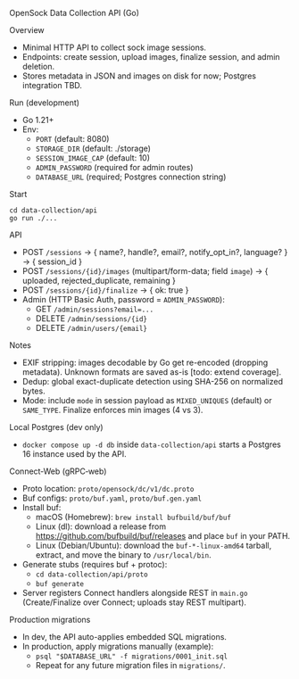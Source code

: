 OpenSock Data Collection API (Go)

Overview
- Minimal HTTP API to collect sock image sessions.
- Endpoints: create session, upload images, finalize session, and admin deletion.
- Stores metadata in JSON and images on disk for now; Postgres integration TBD.

Run (development)
- Go 1.21+
- Env:
  - `PORT` (default: 8080)
  - `STORAGE_DIR` (default: ./storage)
  - `SESSION_IMAGE_CAP` (default: 10)
  - `ADMIN_PASSWORD` (required for admin routes)
  - `DATABASE_URL` (required; Postgres connection string)

Start
```
cd data-collection/api
go run ./...
```

API
- POST `/sessions` → { name?, handle?, email?, notify_opt_in?, language? } → { session_id }
- POST `/sessions/{id}/images` (multipart/form-data; field `image`) → { uploaded, rejected_duplicate, remaining }
- POST `/sessions/{id}/finalize` → { ok: true }
- Admin (HTTP Basic Auth, password = `ADMIN_PASSWORD`):
  - GET `/admin/sessions?email=...`
  - DELETE `/admin/sessions/{id}`
  - DELETE `/admin/users/{email}`

Notes
- EXIF stripping: images decodable by Go get re-encoded (dropping metadata). Unknown formats are saved as-is [todo: extend coverage].
- Dedup: global exact-duplicate detection using SHA-256 on normalized bytes.
- Mode: include `mode` in session payload as `MIXED_UNIQUES` (default) or `SAME_TYPE`. Finalize enforces min images (4 vs 3).

Local Postgres (dev only)
- `docker compose up -d db` inside `data-collection/api` starts a Postgres 16 instance used by the API.

Connect‑Web (gRPC‑web)
- Proto location: `proto/opensock/dc/v1/dc.proto`
- Buf configs: `proto/buf.yaml`, `proto/buf.gen.yaml`
- Install buf:
  - macOS (Homebrew): `brew install bufbuild/buf/buf`
  - Linux (dl): download a release from https://github.com/bufbuild/buf/releases and place `buf` in your PATH.
  - Linux (Debian/Ubuntu): download the `buf-*-linux-amd64` tarball, extract, and move the binary to `/usr/local/bin`.
- Generate stubs (requires buf + protoc):
  - `cd data-collection/api/proto`
  - `buf generate`
- Server registers Connect handlers alongside REST in `main.go` (Create/Finalize over Connect; uploads stay REST multipart).



Production migrations
- In dev, the API auto-applies embedded SQL migrations.
- In production, apply migrations manually (example):
  - `psql "$DATABASE_URL" -f migrations/0001_init.sql`
  - Repeat for any future migration files in `migrations/`.
